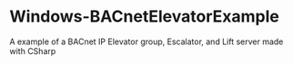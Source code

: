 # Windows-BACnetElevatorExample
A example of a BACnet IP Elevator group, Escalator, and Lift server made with CSharp 

